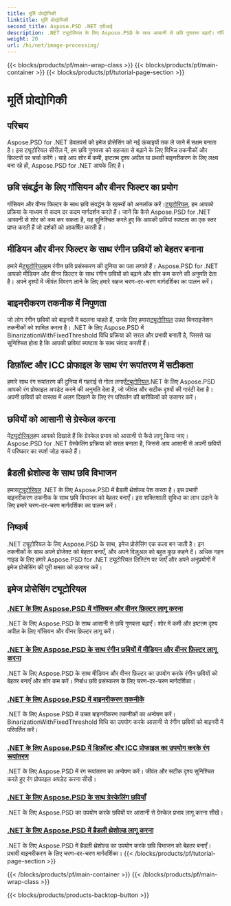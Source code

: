 ```yaml
---
title: मूर्ति प्रोद्योगिकी
linktitle: मूर्ति प्रोद्योगिकी
second_title: Aspose.PSD .NET एपीआई
description: .NET ट्यूटोरियल के लिए Aspose.PSD के साथ आसानी से छवि गुणवत्ता बढ़ाएँ। गॉसियन और वीनर फ़िल्टर, रंग रूपांतरण, बाइनरीकरण और बहुत कुछ जैसी तकनीकें सीखें।
weight: 20
url: /hi/net/image-processing/
---
```


{{< blocks/products/pf/main-wrap-class >}}
{{< blocks/products/pf/main-container >}}
{{< blocks/products/pf/tutorial-page-section >}}

# मूर्ति प्रोद्योगिकी


## परिचय

Aspose.PSD for .NET डेवलपर्स को इमेज प्रोसेसिंग को नई ऊंचाइयों तक ले जाने में सक्षम बनाता है। इस ट्यूटोरियल सीरीज़ में, हम छवि गुणवत्ता को सहजता से बढ़ाने के लिए विभिन्न तकनीकों और फ़िल्टरों पर चर्चा करेंगे। चाहे आप शोर में कमी, इष्टतम दृश्य अपील या प्रभावी बाइनरीकरण के लिए लक्ष्य बना रहे हों, Aspose.PSD for .NET आपके लिए है।

## छवि संवर्द्धन के लिए गॉसियन और वीनर फिल्टर का प्रयोग
 गॉसियन और वीनर फिल्टर के साथ छवि संवर्द्धन के रहस्यों को अनलॉक करें।[ट्यूटोरियल](./apply-gaussian-wiener-filters/), हम आपको प्रक्रिया के माध्यम से कदम दर कदम मार्गदर्शन करते हैं। जानें कि कैसे Aspose.PSD for .NET आसानी से शोर को कम कर सकता है, यह सुनिश्चित करते हुए कि आपकी छवियां स्पष्टता का एक स्तर प्राप्त करती हैं जो दर्शकों को आकर्षित करती हैं।

## मीडियन और वीनर फिल्टर के साथ रंगीन छवियों को बेहतर बनाना
 हमारे में[ट्यूटोरियल](./apply-median-wiener-filters-color-images/)हम रंगीन छवि प्रसंस्करण की दुनिया का पता लगाते हैं। Aspose.PSD for .NET आपको मीडियन और वीनर फ़िल्टर के साथ रंगीन छवियों को बढ़ाने और शोर कम करने की अनुमति देता है। अपने दृश्यों में जीवंत विवरण लाने के लिए हमारे सहज चरण-दर-चरण मार्गदर्शिका का पालन करें।

## बाइनरीकरण तकनीक में निपुणता
 जो लोग रंगीन छवियों को बाइनरी में बदलना चाहते हैं, उनके लिए हमारा[ट्यूटोरियल](./binarization-techniques/) उन्नत बिनराइजेशन तकनीकों को शामिल करता है। .NET के लिए Aspose.PSD में BinarizationWithFixedThreshold विधि प्रक्रिया को सरल और प्रभावी बनाती है, जिससे यह सुनिश्चित होता है कि आपकी छवियां स्पष्टता के साथ संवाद करती हैं।

## डिफ़ॉल्ट और ICC प्रोफाइल के साथ रंग रूपांतरण में सटीकता
 हमारे साथ रंग रूपांतरण की दुनिया में गहराई से गोता लगाएँ[ट्यूटोरियल](./color-conversion-default-icc-profiles/).NET के लिए Aspose.PSD आपको रंग प्रोफाइल अपडेट करने की अनुमति देता है, जो जीवंत और सटीक दृश्यों की गारंटी देता है। अपनी छवियों को वास्तव में अलग दिखाने के लिए रंग परिवर्तन की बारीकियों को उजागर करें।

## छवियों को आसानी से ग्रेस्केल करना
 में[ट्यूटोरियल](./grayscaling-images/)हम आपको दिखाते हैं कि ग्रेस्केल प्रभाव को आसानी से कैसे लागू किया जाए। Aspose.PSD for .NET ग्रेस्केलिंग प्रक्रिया को सरल बनाता है, जिससे आप आसानी से अपनी छवियों में परिष्कार का स्पर्श जोड़ सकते हैं।

## ब्रैडली थ्रेशोल्ड के साथ छवि विभाजन
 हमारा[ट्यूटोरियल](./apply-bradley-threshold/) .NET के लिए Aspose.PSD में ब्रैडली थ्रेशोल्ड पेश करता है। इस प्रभावी बाइनरीकरण तकनीक के साथ छवि विभाजन को बेहतर बनाएँ। इस शक्तिशाली सुविधा का लाभ उठाने के लिए हमारे चरण-दर-चरण मार्गदर्शिका का पालन करें।

## निष्कर्ष
.NET ट्यूटोरियल के लिए Aspose.PSD के साथ, इमेज प्रोसेसिंग एक कला बन जाती है। इन तकनीकों के साथ अपने प्रोजेक्ट को बेहतर बनाएँ, और अपने विज़ुअल को बहुत कुछ कहने दें। अधिक गहन गाइड के लिए हमारे Aspose.PSD for .NET ट्यूटोरियल लिस्टिंग पर जाएँ और अपने अनुप्रयोगों में इमेज प्रोसेसिंग की पूरी क्षमता को उजागर करें।

## इमेज प्रोसेसिंग ट्यूटोरियल
### [.NET के लिए Aspose.PSD में गॉसियन और वीनर फ़िल्टर लागू करना](./apply-gaussian-wiener-filters/)
.NET के लिए Aspose.PSD के साथ आसानी से छवि गुणवत्ता बढ़ाएँ। शोर में कमी और इष्टतम दृश्य अपील के लिए गॉसियन और वीनर फ़िल्टर लागू करें।
### [.NET के लिए Aspose.PSD के साथ रंगीन छवियों में मीडियन और वीनर फ़िल्टर लागू करना](./apply-median-wiener-filters-color-images/)
.NET के लिए Aspose.PSD के साथ मीडियन और वीनर फ़िल्टर का उपयोग करके रंगीन छवियों को बेहतर बनाएँ और शोर कम करें। निर्बाध छवि प्रसंस्करण के लिए चरण-दर-चरण मार्गदर्शिका।
### [.NET के लिए Aspose.PSD में बाइनरीकरण तकनीकें](./binarization-techniques/)
.NET के लिए Aspose.PSD में उन्नत बाइनरीकरण तकनीकों का अन्वेषण करें। BinarizationWithFixedThreshold विधि का उपयोग करके आसानी से रंगीन छवियों को बाइनरी में परिवर्तित करें।
### [.NET के लिए Aspose.PSD में डिफ़ॉल्ट और ICC प्रोफाइल का उपयोग करके रंग रूपांतरण](./color-conversion-default-icc-profiles/)
.NET के लिए Aspose.PSD में रंग रूपांतरण का अन्वेषण करें। जीवंत और सटीक दृश्य सुनिश्चित करते हुए रंग प्रोफाइल अपडेट करना सीखें।
### [.NET के लिए Aspose.PSD के साथ ग्रेस्केलिंग छवियाँ](./grayscaling-images/)
.NET के लिए Aspose.PSD का उपयोग करके छवियों पर आसानी से ग्रेस्केल प्रभाव लागू करना सीखें।
### [.NET के लिए Aspose.PSD में ब्रैडली थ्रेशोल्ड लागू करना](./apply-bradley-threshold/)
.NET के लिए Aspose.PSD में ब्रैडली थ्रेशोल्ड का उपयोग करके छवि विभाजन को बेहतर बनाएँ। प्रभावी बाइनरीकरण के लिए चरण-दर-चरण मार्गदर्शिका।
{{< /blocks/products/pf/tutorial-page-section >}}

{{< /blocks/products/pf/main-container >}}
{{< /blocks/products/pf/main-wrap-class >}}

{{< blocks/products/products-backtop-button >}}
